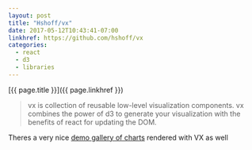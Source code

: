 ```yaml
---
layout: post
title: "Hshoff/vx"
date: 2017-05-12T10:43:41-07:00
linkhref: https://github.com/hshoff/vx 
categories:
  - react
  - d3
  - libraries
---
```



[{{ page.title }}]({{ page.linkhref }})

> vx is collection of reusable low-level visualization components. vx combines the power of d3 to generate your visualization with the benefits of react for updating the DOM.

Theres a very nice [demo gallery of charts](https://vx-demo.now.sh/gallery) rendered with VX as well

